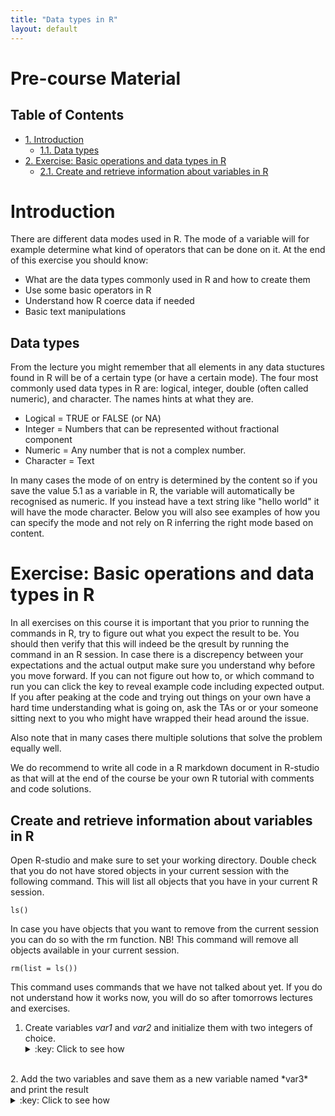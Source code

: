 ```yaml
---
title: "Data types in R"
layout: default
---
```


# Pre-course Material
<div id="table-of-contents">
<h2>Table of Contents</h2>
<div id="text-table-of-contents">
<ul>
<li><a href="#orgheadline2">1. Introduction</a>
<ul>
<li><a href="#orgheadline1">1.1. Data types</a></li>
</ul>
</li>
<li><a href="#orgheadline4">2. Exercise: Basic operations and data types in R</a>
<ul>
<li><a href="#orgheadline3">2.1. Create and retrieve information about variables in R</a></li>
</ul>
</li>
</ul>
</div>
</div>


# Introduction<a id="orgheadline2"></a>

There are different data modes used in R. The mode of a variable will
for example determine what kind of operators that can be done on it. At the end of
this exercise you should know:

-   What are the data types commonly used in R and how to create them
-   Use some basic operators in R
-   Understand how R coerce data if needed
-   Basic text manipulations

## Data types<a id="orgheadline1"></a>

From the lecture you might remember that all elements in any data
stuctures found in R will be of a certain type (or have a certain
mode). The four most commonly used data types in R are: logical,
integer, double (often called numeric), and character. The names hints
at what they are.

-   Logical = TRUE or FALSE (or NA)
-   Integer = Numbers that can be represented without fractional component
-   Numeric = Any number that is not a complex number.
-   Character = Text

In many cases the mode of on entry is determined by the content so if
you save the value 5.1 as a variable in R, the variable will
automatically be recognised as numeric. If you instead have a text
string like "hello world" it will have the mode character. Below you
will also see examples of how you can specify the mode and not rely on
R inferring the right mode based on content.

# Exercise: Basic operations and data types in R<a id="orgheadline4"></a>

In all exercises on this course it is important that you prior to
running the commands in R, try to figure out what you expect the
result to be. You should then verify that this will indeed be the
qresult by running the command in an R session. In case there is a
discrepency between your expectations and the actual output make sure
you understand why before you move forward. If you can not figure out
how to, or which command to run you can click the key to reveal
example code including expected output. If you after peaking at the
code and trying out things on your own have a hard time understanding
what is going on, ask the TAs or or your someone sitting next to you
who might have wrapped their head around the issue.

Also note that in many cases there multiple solutions that solve the
problem equally well.

We do recommend to write all code in a R markdown document in R-studio
as that will at the end of the course be your own R tutorial with
comments and code solutions. 

## Create and retrieve information about variables in R<a id="orgheadline3"></a>

Open R-studio and make sure to set your working directory. Double
check that you do not have stored objects in your current session with
the following command. This will list all objects that you have in
your current R session.
```
ls()
```
In case you have objects that you want to remove from the current
session you can do so with the rm function. NB! This command will
remove all objects available in your current session.
```
rm(list = ls())
```
This command uses commands that we have not talked about yet. If you
do not understand how it works now, you will do so after tomorrows
lectures and exercises.

1.  Create variables *var1* and *var2* and initialize them with two integers of choice.
	<details>
	<summary>:key: Click to see how</summary>
	<pre>
	var1 <- 11  
	var2 <- 34  
	</pre>
	</details>
<br>
2.  Add the two variables and save them as a new variable named *var3* and print the result
	<details> 
	<summary>:key: Click to see how</summary> 
	<pre>
	var3 <- var1 + var2  
	var3  
    
	[1] 45  
	</pre>
	</details>
<br>
3.  Check the class, mode, and type for var1, var2, var3 and &pi; (is
	found under the variable name pi in R)
	<details>
	<summary>:key: Click to see how for var1</summary>
	<pre>
	mode(var1)  
	class(var1)  
	typeof(var1)  
	
	[1] "numeric"  
	[1] "numeric"  
	[1] "double"  
	</pre>
	</details>
	
	<details>
	<summary>:key: Click to see how for &pi;</summary>
	<pre>
	mode(pi)  
	class(pi)  
	typeof(pi)  
    
	[1] "numeric"  
	[1] "numeric"  
	[1] "double"  
	</pre>
	</details>
<br>
4.  Create two character variables containing a text of choice. 
	-   check mode, class, and type of the first one
		<details>
		<summary>:key: Click to see how create character variables</summary>
		<pre>
		text1 <- "test1"  
		text2 <- "test2"  
		</pre>
		</details>
	
	-   add var1 to it and report the result
		<details>
		<summary>:key: Click to see how to add variables</summary>
		<pre>
		text1 + var1  
	
		Error in text1 + var1 : non-numeric argument to binary operator  
		</pre>
		</details>
<br>
5.  Cast var3 to integer, cast an integer variable to double, cast a
	string to a double.
	<details>
	<summary>:key: Click to see how</summary>
	<pre>
	as.integer(var3)  
	i <- 175  
	as.double(i)  
	as.double(text1)  
    
	[1] 45  
	[1] 175  
	[1] NA  
	Warning message:  
	NAs introduced by coercion  
	</pre>
	</details>
<br>
6.  Report floor and ceiling of &pi; and round &pi; to 3 decimal places.
	<details>
	<summary>:key: Click to see how</summary>
	<pre>
	floor(pi)  
	ceiling(pi)  
	round(pi, digits = 3)  
    
	[1] 3  
	[1] 4  
	[1] 3.142  
	</pre>
	</details>
<br>
7.  Is floor of &pi; an integer?
	<details>
	<summary>:key: Click to see how</summary>
	<pre>	
	is.integer(floor(pi))  

	[1] FALSE  
	</pre>
	</details>
<br>
8.  Treat '3.56437' string as number.
	<details>
	<summary>:key: Click to see how</summary>
	<pre>	
	as.numeric('3.56437')  
	</pre>
	</details>
<br>
9.  Divide &infin; by - &infin;
	<details>
	<summary>:key: Click to see how</summary>
	<pre>	
	-Inf/Inf  
    
	[1] NaN  
	</pre>
	</details>
<br>
10. Create two freely chosen complex numbers. 
	-   Check that they are complex indeed.
	-   Add, multiply and divide one by another.
	-   Add an integer to their sum.
	<details>
	<summary>:key: Click to see how</summary>
	<pre>
	c1 <- 23 + 4i  
	c2 <- -15 - 7i  
	is.complex(c1)  
	is.complex(c2)  
	c1 + c2  
	c1 / c2  
	c1 + c2 + 7  
	[1] TRUE  
	[1] TRUE  
	[1] 8-3i  
	[1] -1.361314+0.368613i  
	[1] 15-3i  
	</pre>
	</details>
<br>
11. Print a truth table for OR (for three distinct logical
    values). Read about truth tables here
    https://en.wikipedia.org/wiki/Truth_table
	<details>
	<summary>:key: Click to see how</summary>
	<pre>	
	x <- c(NA, FALSE, TRUE)  
	names(x) <- as.character(x)  
	outer(x, x, "|")  
	
	NA FALSE TRUE  
	NA      NA    NA TRUE  
	FALSE   NA FALSE TRUE  
	TRUE  TRUE  TRUE TRUE  
	</pre>
	</details>
<br>
12. Multiply a logical TRUE by a logical FALSE.
	Rise the logical true to the 7-th power.
	<details>
	<summary>:key: Click to see how</summary>
	<pre>
	TRUE * FALSE  
	T^7  
	[1] 0  
	[1] 1  
	</pre>
	</details>
<br>
13. Create two character variables containing two verses of your favorite song.  
	-  concatenate the two variables,  
	-  paste the variables with '\*' as separator.  
	-  find if 'and' occurs in the second line,  
	-  substitute a word for another,  
	-  extract substring starting at the 5th character and 5 characters long.  
	<details>
	<summary>:key: Click to see how</summary>
	<pre>	
	line1 <- "Hello darkness my old friend"  
	line2 <- "I've come to talk to you again"  
	paste(line1, line2, sep = "")  
	paste(line1, line2, sep = "*")  
	grep('and', line2)  
	sub('Hello', 'Goodbye', line1)  
	substr(line1, 5, 5 + 5)  
    
	[1] "Hello darkness my old friendI've come to talk to you again"  
	[1] "Hello darkness my old friend*I've come to talk to you again"  
	integer(0)  
	[1] "Goodbye darkness my old friend"  
	[1] "o dark"  
	</pre>
	</details>
<br>

## R Environment
- get help for the *t.test*, *table*, *locator* and *identify* functions,
- check for all occurences of *fisher.test* in the docs,
- which package contains the *plot.ecdf* function. What does it do?
- find package 'reshaape'-related questions on StackOverflow,
- *google* how to load an XML file into R,
- install the 'cgmisc' package from GitHub,
- look up the 'cgmisc' vignette,
- see all the demos available for you and run one you like,
- run examples for the *fisher.test*,
- check out CRANs view for genetics,
- install a CRAN package of choice,
- install the R-Forge pckage 'bigRR'
